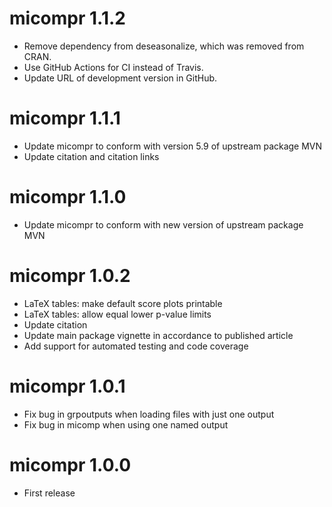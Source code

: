 # micompr 1.1.2

* Remove dependency from deseasonalize, which was removed from CRAN.
* Use GitHub Actions for CI instead of Travis.
* Update URL of development version in GitHub.

# micompr 1.1.1

* Update micompr to conform with version 5.9 of upstream package MVN
* Update citation and citation links

# micompr 1.1.0

* Update micompr to conform with new version of upstream package MVN

# micompr 1.0.2

* LaTeX tables: make default score plots printable
* LaTeX tables: allow equal lower p-value limits
* Update citation
* Update main package vignette in accordance to published article
* Add support for automated testing and code coverage

# micompr 1.0.1

* Fix bug in grpoutputs when loading files with just one output
* Fix bug in micomp when using one named output

# micompr 1.0.0

* First release